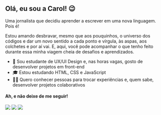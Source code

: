 ## Olá, eu sou a Carol! 😉

Uma jornalista que decidiu aprender a escrever em uma nova linguagem. Pois é!

Estou amando desbravar, mesmo que aos pouquinhos, o universo dos códigos e dar um novo sentido a cada ponto e vírgula, às aspas, aos colchetes e por aí vai. E, aqui, você pode acompanhar o que tenho feito durante essa minha viagem cheia de desafios e aprendizados. 

- 🚀 Sou estudante de UX/UI Design e, nas horas vagas, gosto de desenvolver projetos em front-end
- 🎓 Estou estudando HTML, CSS e JavaScript
- 👋🏻 Quero conhecer pessoas para trocar experiências e, quem sabe, desenvolver projetos colaborativos

#### Ah, e não deixe de me seguir!

[<img src="https://img.shields.io/badge/linkedin-%230077B5.svg?&style=for-the-badge&logo=linkedin&logoColor=white" />](https://www.linkedin.com/in/carolinefr) 
[<img src = "https://img.shields.io/badge/instagram-%23E4405F.svg?&style=for-the-badge&logo=instagram&logoColor=white">](https://www.instagram.com/carolinef_)
[<img src="https://img.shields.io/badge/medium-%2312100E.svg?&style=for-the-badge&logo=medium&logoColor=white" />](https://medium.com/@carolinefranca)  
